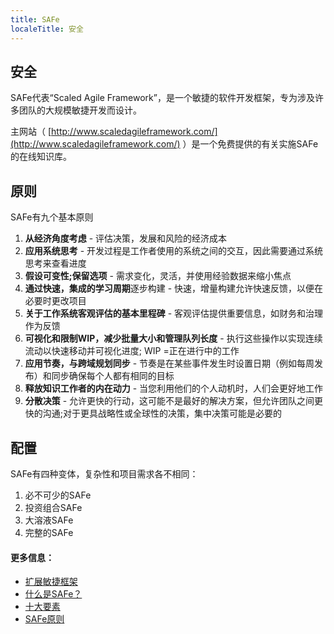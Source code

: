 ```yaml
---
title: SAFe
localeTitle: 安全
---
```

## 安全

SAFe代表“Scaled Agile Framework”，是一个敏捷的软件开发框架，专为涉及许多团队的大规模敏捷开发而设计。

主网站（ [http://www.scaledagileframework.com/](http://www.scaledagileframework.com/) ）是一个免费提供的有关实施SAFe的在线知识库。

## 原则

SAFe有九个基本原则

1.  **从经济角度考虑** - 评估决策，发展和风险的经济成本
2.  **应用系统思考** - 开发过程是工作者使用的系统之间的交互，因此需要通过系统思考来查看进度
3.  **假设可变性;保留选项** - 需求变化，灵活，并使用经验数据来缩小焦点
4.  **通过快速，集成的学习周期**逐步构建 - 快速，增量构建允许快速反馈，以便在必要时更改项目
5.  **关于工作系统客观评估的基本里程碑** - 客观评估提供重要信息，如财务和治理作为反馈
6.  **可视化和限制WIP，减少批量大小和管理队列长度** - 执行这些操作以实现连续流动以快速移动并可视化进度; WIP =正在进行中的工作
7.  **应用节奏，与跨域规划同步** - 节奏是在某些事件发生时设置日期（例如每周发布）和同步确保每个人都有相同的目标
8.  **释放知识工作者的内在动力** - 当您利用他们的个人动机时，人们会更好地工作
9.  **分散决策** - 允许更快的行动，这可能不是最好的解决方案，但允许团队之间更快的沟通;对于更具战略性或全球性的决策，集中决策可能是必要的

## 配置

SAFe有四种变体，复杂性和项目需求各不相同：

1.  必不可少的SAFe
2.  投资组合SAFe
3.  大溶液SAFe
4.  完整的SAFe

#### 更多信息：

*   [扩展敏捷框架](https://en.wikipedia.org/wiki/Scaled_Agile_Framework)
*   [什么是SAFe？](http://www.scaledagileframework.com/what-is-safe/)
*   [十大要素](http://www.scaledagileframework.com/essential-safe/)
*   [SAFe原则](http://www.scaledagileframework.com/safe-lean-agile-principles/)